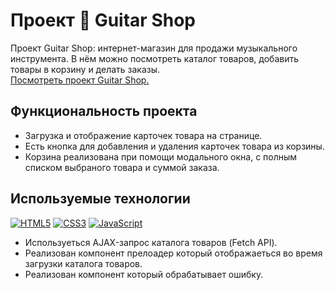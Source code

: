 # Проект 🎸 Guitar Shop

Проект Guitar Shop: интернет-магазин для продажи музыкального инструмента. В нём можно посмотреть каталог товаров, добавить товары в корзину и делать заказы.  
[Посмотреть проект Guitar Shop.](https://vipreal.github.io/JavaScript-ES6--/)

## Функциональность проекта
- Загрузка и отображение карточек товара на странице.
- Есть кнопка для добавления и удаления карточек товара из корзины.
- Корзина реализована при помощи модального окна, с полным списком выбраного товара и суммой заказа.

## Используемые технологии

<a href="https://developer.mozilla.org/en-US/docs/Glossary/HTML5" target="_blank" rel="noreferrer"><img src="https://img.shields.io/badge/HTML5%20-%20%23E34F26?logo=html5&logoColor=white" alt="HTML5" /></a>
<a href="https://www.w3.org/TR/CSS/#css" target="_blank" rel="noreferrer"><img src="https://img.shields.io/badge/CSS3%20-%20%231572B6?logo=css3&logoColor=white" alt="CSS3" /></a>
<a href="https://developer.mozilla.org/en-US/docs/Web/JavaScript" target="_blank" rel="noreferrer"><img src="https://img.shields.io/badge/Java%20Script%20-%20%23F7DF1E?logo=javascript&logoColor=white" alt="JavaScript" /></a>

- Используеться AJAX-запрос каталога товаров (Fetch API).
- Реализован компонент прелоадер который отображаеться во время загрузки каталога товаров.
- Реализован компонент который обрабатывает ошибку.